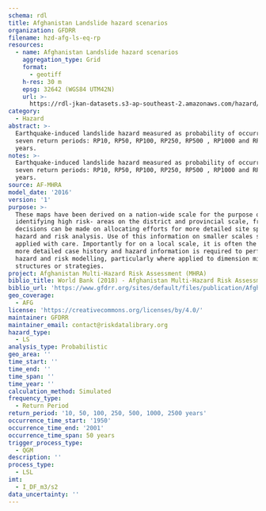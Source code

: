 ```yaml
---
schema: rdl
title: Afghanistan Landslide hazard scenarios
organization: GFDRR
filename: hzd-afg-ls-eq-rp
resources:
  - name: Afghanistan Landslide hazard scenarios
    aggregation_type: Grid
    format:
      - geotiff
    h-res: 30 m
    epsg: 32642 (WGS84 UTM42N)
    url: >-
      https://rdl-jkan-datasets.s3-ap-southeast-2.amazonaws.com/hazard/hzd-afg-ls-eq-rp.zip
category:
  - Hazard
abstract: >-
  Earthquake-induced landslide hazard measured as probability of occurrance for
  seven return periods: RP10, RP50, RP100, RP250, RP500 , RP1000 and RP2500
  years. 
notes: >-
  Earthquake-induced landslide hazard measured as probability of occurrance for
  seven return periods: RP10, RP50, RP100, RP250, RP500 , RP1000 and RP2500
  years. 
source: AF-MHRA
model_date: '2016'
version: '1'
purpose: >-
  These maps have been derived on a nation-wide scale for the purpose of
  identifying high risk- areas on the district and provincial scale, from which
  decisions can be made on allocating efforts for more detailed site specific
  hazard and risk analysis. Use of this information on smaller scales should be
  applied with care. Importantly for on a local scale, it is often the case that
  more detailed case history and hazard information is required to perform such
  hazard and risk modelling, particularly where applied to dimension mitigation
  structures or strategies.
project: Afghanistan Multi-Hazard Risk Assessment (MHRA)
biblio_title: World Bank (2018) - Afghanistan Multi-Hazard Risk Assessment
biblio_url: 'https://www.gfdrr.org/sites/default/files/publication/Afghanistan_MHRA.pdf'
geo_coverage:
  - AFG
license: 'https://creativecommons.org/licenses/by/4.0/'
maintainer: GFDRR
maintainer_email: contact@riskdatalibrary.org
hazard_type:
  - LS
analysis_type: Probabilistic
geo_area: ''
time_start: ''
time_end: ''
time_span: ''
time_year: ''
calculation_method: Simulated
frequency_type:
  - Return Period
return_period: '10, 50, 100, 250, 500, 1000, 2500 years'
occurrence_time_start: '1950'
occurrence_time_end: '2001'
occurrence_time_span: 50 years
trigger_process_type:
  - QGM
description: ''
process_type:
  - LSL
imt:
  - I_DF_m3/s2
data_uncertainty: ''
---
```

